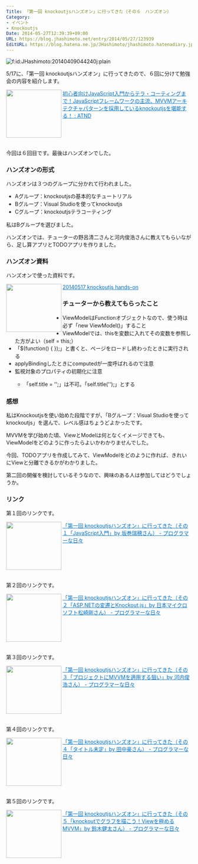 ```yaml
---
Title: 「第一回 knockoutjsハンズオン」に行ってきた（その６　ハンズオン）
Category:
- イベント
- Knockoutjs
Date: 2014-05-27T12:39:39+09:00
URL: https://blog.jhashimoto.net/entry/2014/05/27/123939
EditURL: https://blog.hatena.ne.jp/JHashimoto/jhashimoto.hatenadiary.jp/atom/entry/12921228815725044771
---
```


<p><img class="hatena-fotolife" title="f:id:JHashimoto:20140409044240j:plain" src="http://cdn-ak.f.st-hatena.com/images/fotolife/J/JHashimoto/20140409/20140409044240.jpg" alt="f:id:JHashimoto:20140409044240j:plain" /></p>
<p>5/17に、「第一回 knockoutjsハンズオン」に行ってきたので、６回に分けて勉強会の内容を紹介します。</p>
<p><a href="http://atnd.org/events/50026" target="_blank"><img class="alignleft" src="http://capture.heartrails.com/150x130/shadow?http://atnd.org/events/50026" alt="" width="150" height="130" align="left" border="0" /></a><a style="color: #0070c5;" href="http://atnd.org/events/50026" target="_blank">初心者向けJavaScript入門からテラ・コーティングまで！JavaScriptフレームワークの主流、MVVMアーキテクチャパターンを採用しているknockoutjsを堪能する！ : ATND</a><a href="http://b.hatena.ne.jp/entry/http://atnd.org/events/50026" target="_blank"><img src="http://b.hatena.ne.jp/entry/image/http://atnd.org/events/50026" alt="" border="0" /></a></p>
<div style="clear: both;"> </div>
<p>今回は６回目です。最後はハンズオンでした。</p>
<h3>ハンズオンの形式</h3>
<p>ハンズオンは３つのグループに分かれて行われました。</p>
<ul>
<li><span style="line-height: 1.5;">Aグループ：knockoutjsの基本的なチュートリアル</span></li>
<li><span style="line-height: 1.5;">Bグループ：Visual Studioを使ってknockoutjs</span></li>
<li><span style="line-height: 1.5;">Cグループ：knockoutjsテラコーティング</span></li>
</ul>
<p>私はBグループを選びました。</p>
<p>ハンズオンでは、チューターの野呂清二さんと河内俊浩さんに教えてもらいながら、足し算アプリとTODOアプリを作りました。</p>
<h3>ハンズオン資料</h3>
<p>ハンズオンで使った資料です。</p>
<p><a href="http://www.slideshare.net/seijinoro/20140517-knockoujs-handson" target="_blank"><img class="alignleft" src="http://capture.heartrails.com/150x130/shadow?http://www.slideshare.net/seijinoro/20140517-knockoujs-handson" alt="" width="150" height="130" align="left" border="0" /></a><a style="color: #0070c5;" href="http://www.slideshare.net/seijinoro/20140517-knockoujs-handson" target="_blank">20140517 knockoutjs hands-on</a><a href="http://b.hatena.ne.jp/entry/http://www.slideshare.net/seijinoro/20140517-knockoujs-handson" target="_blank"><img src="http://b.hatena.ne.jp/entry/image/http://www.slideshare.net/seijinoro/20140517-knockoujs-handson" alt="" border="0" /></a></p>
<h3>チューターから教えてもらったこと</h3>
<ul>
<li><span style="line-height: 1.5;">ViewModelはFunctionオブジェクトなので、使う時は必ず「</span><span style="line-height: 1.5;">new ViewModel()」すること</span></li>
<li><span style="line-height: 1.5;">ViewModelでは、thisを変数に入れてその変数を参照した方がよい（self = this;）</span></li>
<li><span style="line-height: 1.5;">「$(function() { });」と書くと、</span><span style="line-height: 1.5;">ページをロードし終わったときに実行される</span></li>
<li><span style="line-height: 1.5;">applyBindingしたときにcomputedが一度呼ばれるので注意</span></li>
<li><span style="line-height: 1.5;">監視対象のプロパティの初期化に注意</span></li>
<ul>
<li><span style="line-height: 1.5;">「self.title = '';」は不可。</span><span style="line-height: 1.5;">「self.title('');」とする</span></li>
</ul>
</ul>
<h3>感想</h3>
<p>私はKnockoutjsを使い始めた段階ですが、「Bグループ：Visual Studioを使ってknockoutjs」を選んで、レベル感はちょうどよかったです。</p>
<p>MVVMを学び始めた頃、ViewとModelは何となくイメージできても、ViewModelをどのように作ったらよいかわかりませんでした。</p>
<p>今回、TODOアプリを作成してみて、ViewModelをどのように作れば、きれいにViewと分離できるかがわかりました。</p>
<p>第二回の開催を検討しているそうなので、興味のある人は参加してはどうでしょうか。</p>
<h3>リンク</h3>
<p>第１回のリンクです。</p>
<p><a href="http://jhashimoto.hatenadiary.jp/entry/2014/05/18/095703" target="_blank"><img class="alignleft" src="http://capture.heartrails.com/150x130/shadow?http://jhashimoto.hatenadiary.jp/entry/2014/05/18/095703" alt="" width="150" height="130" align="left" border="0" /></a><a style="color: #0070c5;" href="http://jhashimoto.hatenadiary.jp/entry/2014/05/18/095703" target="_blank">「第一回 knockoutjsハンズオン」に行ってきた（その１「JavaScript入門」by 坂巻瑞穂さん） - プログラマーな日々</a><a href="http://b.hatena.ne.jp/entry/http://jhashimoto.hatenadiary.jp/entry/2014/05/18/095703" target="_blank"><img src="http://b.hatena.ne.jp/entry/image/http://jhashimoto.hatenadiary.jp/entry/2014/05/18/095703" alt="" border="0" /></a></p>
<div style="clear: both;"> </div>
<p>第２回のリンクです。</p>
<p><a href="http://jhashimoto.hatenadiary.jp/entry/2014/05/21/070502" target="_blank" rel="nofollow"><img class="alignleft" src="http://capture.heartrails.com/150x130/shadow?http://jhashimoto.hatenadiary.jp/entry/2014/05/21/070502" alt="" width="150" height="130" align="left" border="0" /></a><a style="color: #0070c5;" href="http://jhashimoto.hatenadiary.jp/entry/2014/05/21/070502" target="_blank" rel="nofollow">「第一回 knockoutjsハンズオン」に行ってきた（その２「ASP.NETの変遷とKnockout.js」by 日本マイクロソフト松崎剛さん） - プログラマーな日々</a><a href="http://b.hatena.ne.jp/entry/http://jhashimoto.hatenadiary.jp/entry/2014/05/21/070502" target="_blank"><img src="http://b.hatena.ne.jp/entry/image/http://jhashimoto.hatenadiary.jp/entry/2014/05/21/070502" alt="" border="0" /></a></p>
<div style="clear: both;"> </div>
<p>第３回のリンクです。</p>
<p><a href="http://jhashimoto.hatenadiary.jp/entry/2014/05/23/071933" target="_blank" rel="nofollow"><img class="alignleft" src="http://capture.heartrails.com/150x130/shadow?http://jhashimoto.hatenadiary.jp/entry/2014/05/23/071933" alt="" width="150" height="130" align="left" border="0" /></a><a style="color: #0070c5;" href="http://jhashimoto.hatenadiary.jp/entry/2014/05/23/071933" target="_blank" rel="nofollow">「第一回 knockoutjsハンズオン」に行ってきた（その３「プロジェクトにMVVMを適用する狙い」by 河内俊浩さん） - プログラマーな日々</a><a href="http://b.hatena.ne.jp/entry/http://jhashimoto.hatenadiary.jp/entry/2014/05/23/071933" target="_blank"><img src="http://b.hatena.ne.jp/entry/image/http://jhashimoto.hatenadiary.jp/entry/2014/05/23/071933" alt="" border="0" /></a></p>
<div style="clear: both;"> </div>
<p>第４回のリンクです。</p>
<p><a href="http://jhashimoto.hatenadiary.jp/entry/2014/05/24/084023" target="_blank" rel="nofollow"><img class="alignleft" src="http://capture.heartrails.com/150x130/shadow?http://jhashimoto.hatenadiary.jp/entry/2014/05/24/084023" alt="" width="150" height="130" align="left" border="0" /></a><a style="color: #0070c5;" href="http://jhashimoto.hatenadiary.jp/entry/2014/05/24/084023" target="_blank" rel="nofollow">「第一回 knockoutjsハンズオン」に行ってきた（その４「タイトル未定」by 田中豪さん） - プログラマーな日々</a><a href="http://b.hatena.ne.jp/entry/http://jhashimoto.hatenadiary.jp/entry/2014/05/24/084023" target="_blank"><img src="http://b.hatena.ne.jp/entry/image/http://jhashimoto.hatenadiary.jp/entry/2014/05/24/084023" alt="" border="0" /></a></p>
<div style="clear: both;"> </div>
<p>第５回のリンクです。</p>
<p><a href="http://jhashimoto.hatenadiary.jp/entry/2014/05/25/085726" target="_blank" rel="nofollow"><img class="alignleft" src="http://capture.heartrails.com/150x130/shadow?http://jhashimoto.hatenadiary.jp/entry/2014/05/25/085726" alt="" width="150" height="130" align="left" border="0" /></a><a style="color: #0070c5;" href="http://jhashimoto.hatenadiary.jp/entry/2014/05/25/085726" target="_blank" rel="nofollow">「第一回 knockoutjsハンズオン」に行ってきた（その５「knockoutでグラフを描こう！Viewを極めるMVVM」by 鈴木健太さん） - プログラマーな日々</a><a href="http://b.hatena.ne.jp/entry/http://jhashimoto.hatenadiary.jp/entry/2014/05/25/085726" target="_blank"><img src="http://b.hatena.ne.jp/entry/image/http://jhashimoto.hatenadiary.jp/entry/2014/05/25/085726" alt="" border="0" /></a></p>
<div style="clear: both;"> </div>
